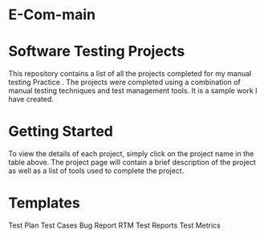 # E-Com-main
# Software Testing Projects
This repository contains a list of all the projects completed for my manual testing Practice . The projects were completed using a combination of manual testing techniques and test management tools. It is a sample work I have created.

# Getting Started
To view the details of each project, simply click on the project name in the table above. The project page will contain a brief description of the project as well as a list of tools used to complete the project.

# Templates
Test Plan
Test Cases
Bug Report
RTM
Test Reports
Test Metrics
